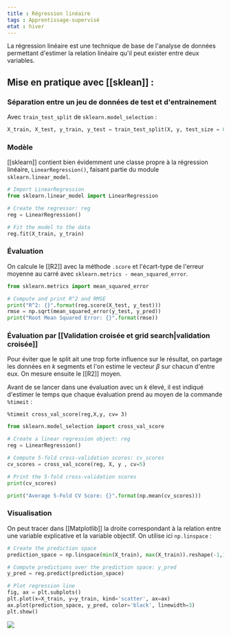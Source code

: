 ```yaml
---
title : Régression linéaire
tags : Apprentissage-supervisé
etat : hiver
---
```


La régression linéaire est une technique de base de l'analyse de données permettant d'estimer la relation linéaire qu'il peut exister entre deux variables.


## Mise en pratique avec [[sklean]] :

### Séparation entre un jeu de données de test et d'entrainement

Avec `train_test_split` de `sklearn.model_selection` : 

```python
X_train, X_test, y_train, y_test = train_test_split(X, y, test_size = 0.3, random_state=42)
```

### Modèle

[[sklearn]] contient bien évidemment une classe propre à la régression linéaire, `LinearRegression()`, faisant partie du module `sklearn.linear_model`.

```python
# Import LinearRegression
from sklearn.linear_model import LinearRegression

# Create the regressor: reg
reg = LinearRegression()

# Fit the model to the data
reg.fit(X_train, y_train)
````

### Évaluation

On calcule le [[R2]] avec la méthode `.score` et l'écart-type de l'erreur moyenne au carré avec `sklearn.metrics - mean_squared_error`.

```python
from sklearn.metrics import mean_squared_error

# Compute and print R^2 and RMSE
print("R^2: {}".format(reg.score(X_test, y_test)))
rmse = np.sqrt(mean_squared_error(y_test, y_pred))
print("Root Mean Squared Error: {}".format(rmse))
````

### Évaluation par [[Validation croisée et grid search\|validation croisée]]

Pour éviter que le split ait une trop forte influence sur le résultat, on partage les données en $k$ segments et l'on estime le vecteur $\beta$ sur chacun d'entre eux. On mesure ensuite le [[R2]] moyen. 

Avant de se lancer dans une évaluation avec un $k$ élevé, il est indiqué d'estimer le temps que chaque évaluation prend au moyen de la commande `%timeit`  :

`%timeit cross_val_score(reg,X,y, cv= 3)`

```python
from sklearn.model_selection import cross_val_score

# Create a linear regression object: reg
reg = LinearRegression()

# Compute 5-fold cross-validation scores: cv_scores
cv_scores = cross_val_score(reg, X, y , cv=5)

# Print the 5-fold cross-validation scores
print(cv_scores)

print("Average 5-Fold CV Score: {}".format(np.mean(cv_scores)))
````

### Visualisation

On peut tracer dans [[Matplotlib]] la droite correspondant à la relation entre une variable explicative et la variable objectif. On utilise ici `np.linspace` :

```python
# Create the prediction space
prediction_space = np.linspace(min(X_train), max(X_train)).reshape(-1,1)

# Compute predictions over the prediction space: y_pred
y_pred = reg.predict(prediction_space)

# Plot regression line
fig, ax = plt.subplots()
plt.plot(x=X_train, y=y_train, kind='scatter', ax=ax)
ax.plot(prediction_space, y_pred, color='black', linewidth=3)
plt.show()
````

![](/assets/img/regression_ex.png#center)






